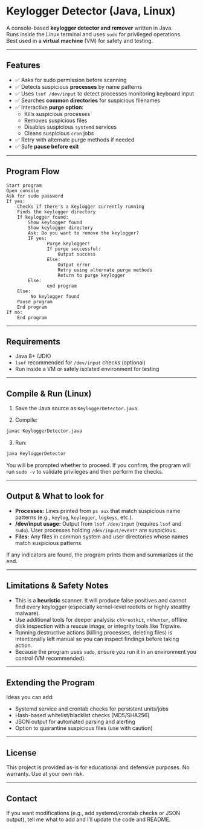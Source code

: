 # Keylogger Detector (Java, Linux)

A console-based **keylogger detector and remover** written in Java.  
Runs inside the Linux terminal and uses `sudo` for privileged operations.  
Best used in a **virtual machine** (VM) for safety and testing.

---

## Features
- ✅ Asks for sudo permission before scanning  
- ✅ Detects suspicious **processes** by name patterns  
- ✅ Uses `lsof /dev/input` to detect processes monitoring keyboard input  
- ✅ Searches **common directories** for suspicious filenames  
- ✅ Interactive **purge option**:  
  - Kills suspicious processes  
  - Removes suspicious files  
  - Disables suspicious `systemd` services  
  - Cleans suspicious `cron` jobs  
- ✅ Retry with alternate purge methods if needed  
- ✅ Safe **pause before exit**  

---

## Program Flow
```text
Start program
Open console
Ask for sudo password
If yes:
    Checks if there's a keylogger currently running
    Finds the keylogger directory
    If keylogger found:
        Show keylogger found
        Show keylogger directory
        Ask: Do you want to remove the keylogger?
        IF yes:
               Purge keylogger!
               If purge successful:
                   Output success
               Else:
                   Output error
                   Retry using alternate purge methods
                   Return to purge keylogger
        Else:
               end program
    Else:
         No keylogger found
    Pause program
    End program
If no:
    End program
```
---

## Requirements

* Java 8+ (JDK)
* `lsof` recommended for `/dev/input` checks (optional)
* Run inside a VM or safely isolated environment for testing

---

## Compile & Run (Linux)

1. Save the Java source as `KeyloggerDetector.java`.

2. Compile:

```bash
javac KeyloggerDetector.java
```

3. Run:

```bash
java KeyloggerDetector
```

You will be prompted whether to proceed. If you confirm, the program will run `sudo -v` to validate privileges and then perform the checks.

---

## Output & What to look for

* **Processes:** Lines printed from `ps aux` that match suspicious name patterns (e.g., `keylog`, `keylogger`, `logkeys`, etc.).
* **/dev/input usage:** Output from `lsof /dev/input` (requires `lsof` and `sudo`). User processes holding `/dev/input/event*` are suspicious.
* **Files:** Any files in common system and user directories whose names match suspicious patterns.

If any indicators are found, the program prints them and summarizes at the end.

---

## Limitations & Safety Notes

* This is a **heuristic** scanner. It will produce false positives and cannot find every keylogger (especially kernel-level rootkits or highly stealthy malware).
* Use additional tools for deeper analysis: `chkrootkit`, `rkhunter`, offline disk inspection with a rescue image, or integrity tools like Tripwire.
* Running destructive actions (killing processes, deleting files) is intentionally left manual so you can inspect findings before taking action.
* Because the program uses `sudo`, ensure you run it in an environment you control (VM recommended).

---

## Extending the Program

Ideas you can add:

* Systemd service and crontab checks for persistent units/jobs
* Hash-based whitelist/blacklist checks (MD5/SHA256)
* JSON output for automated parsing and alerting
* Option to quarantine suspicious files (use with caution)

---

## License

This project is provided as-is for educational and defensive purposes. No warranty. Use at your own risk.

---

## Contact

If you want modifications (e.g., add systemd/crontab checks or JSON output), tell me what to add and I’ll update the code and README.
